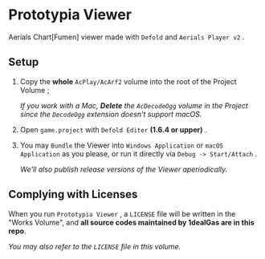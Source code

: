 # Prototypia Viewer

Aerials Chart[Fumen] viewer made with `Defold` and `Aerials Player v2` .

## Setup

1. Copy the **whole** `AcPlay/AcArf2` volume into the root of the Project Volume ;
   
   *If you work with a Mac, **Delete** the `AcDecodeOgg` volume in the Project since the `DecodeOgg` extension doesn't support macOS.*

2. Open `game.project` with `Defold Editer` **(1.6.4 or upper)** .

3. You may `Bundle` the Viewer into `Windows Application` or `macOS Application` as you please, or run it directly via `Debug -> Start/Attach` .
   
   *We'll also publish release versions of the Viewer aperiodically.*

## Complying with Licenses

When you run `Prototypia Viewer` , a `LICENSE` file will be written in the "Works Volume", and **all source codes maintained by 1dealGas are in this repo**.

*You may also refer to the `LICENSE` file in this volume.*
